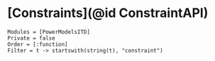 # [Constraints](@id ConstraintAPI)

```@autodocs
Modules = [PowerModelsITD]
Private = false
Order = [:function]
Filter = t -> startswith(string(t), "constraint")
```
